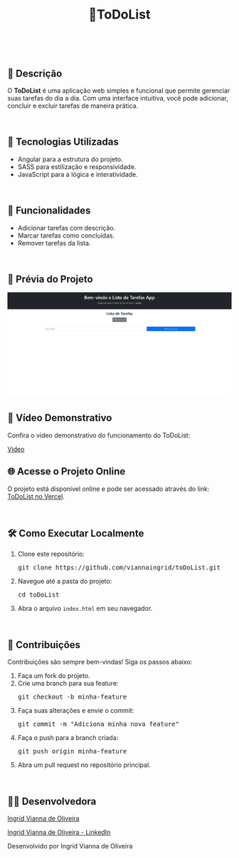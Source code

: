 <header>
        <h1>📎ToDoList</h1>
    </header>
<br/>
    <main>
        <h2>📝 Descrição</h2>
        <p>
            O <strong>ToDoList</strong> é uma aplicação web simples e funcional que permite gerenciar suas tarefas do dia a dia. 
            Com uma interface intuitiva, você pode adicionar, concluir e excluir tarefas de maneira prática.
        </p>
<br/>
        <h2>🚀 Tecnologias Utilizadas</h2>
        <ul>
            <li>Angular para a estrutura do projeto.</li>
            <li>SASS para estilização e responsividade.</li>
            <li>JavaScript para a lógica e interatividade.</li>
        </ul>
<br/>
        <h2>🌟 Funcionalidades</h2>
        <ul>
            <li>Adicionar tarefas com descrição.</li>
            <li>Marcar tarefas como concluídas.</li>
            <li>Remover tarefas da lista.</li>
        </ul>
<br/>
        <h2>📸 Prévia do Projeto</h2>
        <img src="https://github.com/viannaingrid/toDoList/blob/main/public/Captura%20de%20tela%202025-01-22%20180727.png" width="700px" alt="Preview do Projeto"> 
<br/>
        <h2>🎥 Vídeo Demonstrativo</h2>
        <p>Confira o vídeo demonstrativo do funcionamento do ToDoList:</p>
        <a href="https://github.com/viannaingrid/toDoList/blob/main/public/preview-video.mp4">Video</a>
<br/>
        <h2>🌐 Acesse o Projeto Online</h2>
        <p>
            O projeto está disponível online e pode ser acessado através do link: 
            <a href="https://to-do-list-nine-beta.vercel.app/" target="_blank">ToDoList no Vercel</a>.
        </p>
<br/>
        <h2>🛠 Como Executar Localmente</h2>
        <ol>
            <li>Clone este repositório:
                <pre>git clone https://github.com/viannaingrid/toDoList.git</pre>
            </li>
            <li>Navegue até a pasta do projeto:
                <pre>cd toDoList</pre>
            </li>
            <li>Abra o arquivo <code>index.html</code> em seu navegador.</li>
        </ol>
<br/>
        <h2>🤝 Contribuições</h2>
        <p>Contribuições são sempre bem-vindas! Siga os passos abaixo:</p>
        <ol>
            <li>Faça um fork do projeto.</li>
            <li>Crie uma branch para sua feature:
                <pre>git checkout -b minha-feature</pre>
            </li>
            <li>Faça suas alterações e envie o commit:
                <pre>git commit -m "Adiciona minha nova feature"</pre>
            </li>
            <li>Faça o push para a branch criada:
                <pre>git push origin minha-feature</pre>
            </li>
            <li>Abra um pull request no repositório principal.</li>
        </ol>
<br/>
        <h2>🧑‍💻 Desenvolvedora</h2>
        <p>
            <a href="https://github.com/viannaingrid" target="_blank">Ingrid Vianna de Oliveira</a>
        </p>
<p>
            <a href="https://www.linkedin.com/in/ingrid-vianna/" target="_blank">Ingrid Vianna de Oliveira - LinkedIn</a>
        </p>
    </main>
    <footer>
        <p>Desenvolvido por Ingrid Vianna de Oliveira</p>
    </footer>
